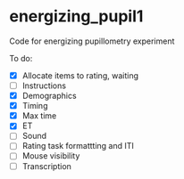 # energizing_pupil1
Code for energizing pupillometry experiment

To do:
- [x] Allocate items to rating, waiting 
- [ ] Instructions
- [x] Demographics
- [x] Timing
- [x] Max time
- [x] ET
- [ ] Sound
- [ ] Rating task formattting and ITI
- [ ] Mouse visibility
- [ ] Transcription
